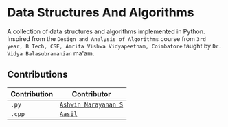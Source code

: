 # Data Structures And Algorithms

A collection of data structures and algorithms implemented in Python.
Inspired from the `Design and Analysis of Algorithms` course from `3rd year, B Tech, CSE, Amrita Vishwa Vidyapeetham, Coimbatore` taught by `Dr. Vidya Balasubramanian` ma'am.

<!--
## Contributions required on

- [ ] `Cycle Detection with BFS`
- [ ] `Printing the cycle found with BFS`
- [ ] `Printing the cycle found with DFS`
- [ ] `Testing a graph for bipartiteness`
- [ ] `Optimizing Dijkstra Code`-->

## Contributions

| Contribution | Contributor |
| ------------ | ----------- |
| `.py` | [`Ashwin Narayanan S`](https://ashrockzzz2003.github.io/portfolio/) |
| `.cpp` | [`Aasil`](https://github.com/mdxaasil) |
